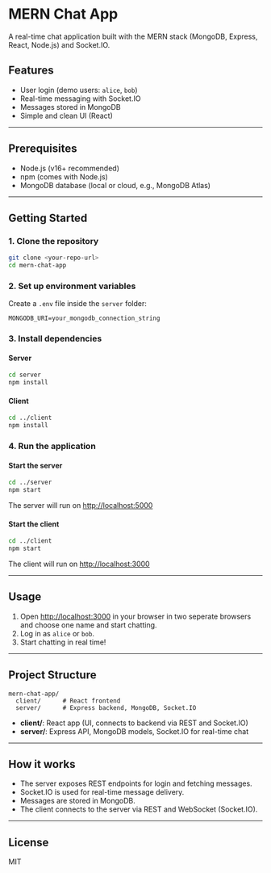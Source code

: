 # MERN Chat App

A real-time chat application built with the MERN stack (MongoDB, Express, React, Node.js) and Socket.IO.

## Features

-   User login (demo users: `alice`, `bob`)
-   Real-time messaging with Socket.IO
-   Messages stored in MongoDB
-   Simple and clean UI (React)

---

## Prerequisites

-   Node.js (v16+ recommended)
-   npm (comes with Node.js)
-   MongoDB database (local or cloud, e.g., MongoDB Atlas)

---

## Getting Started

### 1. Clone the repository

```bash
git clone <your-repo-url>
cd mern-chat-app
```

### 2. Set up environment variables

Create a `.env` file inside the `server` folder:

```
MONGODB_URI=your_mongodb_connection_string
```

### 3. Install dependencies

#### Server

```bash
cd server
npm install
```

#### Client

```bash
cd ../client
npm install
```

### 4. Run the application

#### Start the server

```bash
cd ../server
npm start
```

The server will run on [http://localhost:5000](http://localhost:5000)

#### Start the client

```bash
cd ../client
npm start
```

The client will run on [http://localhost:3000](http://localhost:3000)

---

## Usage

1. Open [http://localhost:3000](http://localhost:3000) in your browser in two seperate browsers and choose one name and start chatting.
2. Log in as `alice` or `bob`.
3. Start chatting in real time!

---

## Project Structure

```
mern-chat-app/
  client/      # React frontend
  server/      # Express backend, MongoDB, Socket.IO
```

-   **client/**: React app (UI, connects to backend via REST and Socket.IO)
-   **server/**: Express API, MongoDB models, Socket.IO for real-time chat

---

## How it works

-   The server exposes REST endpoints for login and fetching messages.
-   Socket.IO is used for real-time message delivery.
-   Messages are stored in MongoDB.
-   The client connects to the server via REST and WebSocket (Socket.IO).

---

## License

MIT
